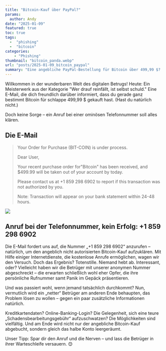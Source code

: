 ```yaml
---
title: "Bitcoin-Kauf über PayPal?"
params:
  author: Andy
date: "2025-01-09"
featured: true
toc: true
tags: 
  -  "phishing"
  -  "bitcoin"
categories:
    - "Phishing"
thumbnail: "bitcoin_panda.webp"
url: "posts/2025-01-09_bitcoin_paypal"
summary: "Eine angebliche PayPal-Bestellung für Bitcoin über 499,99 $? Spoiler: Es ist ein Betrug, der dich mit einem Anruf ärmer machen will – lass dich nicht ködern!"
---
```


Willkommen in der wunderbaren Welt des digitalen Betrugs! Heute: Ein Meisterwerk aus der Kategorie "Wer drauf reinfällt, ist selbst schuld." Eine E-Mail, die dich freundlich darüber informiert, dass du gerade ganz bestimmt Bitcoin für schlappe 499,99 $ gekauft hast. (Hast du natürlich nicht.) 

Doch keine Sorge – ein Anruf bei einer ominösen Telefonnummer soll alles klären.

## Die E-Mail

> Your Order for Purchase (BIT-COIN) is under process.  
>   
> Dear User,  
>   
> Your recent purchase order for"Bitcoin" has been received, and $499.99 will be taken out of your account by today.  
>   
> Please contact us at +1 859 298 6902 to report if this transaction was not authorized by you.  
>   
> Note: Transaction will appear on your bank statement within 24-48 hours.  

![](/posts/2025-01-09_bitcoin_paypal/bitcoin_1.webp)

## Anruf bei der Telefonnummer, kein Erfolg: +1 859 298 6902

Die E-Mail fordert uns auf, die Nummer „+1 859 298 6902“ anzurufen – natürlich, um den angeblich nicht autorisierten Bitcoin-Kauf aufzuklären. Mit Hilfe einiger Internetdienste, die kostenlose Anrufe ermöglichen, wagen wir den Versuch. Doch das Ergebnis? Totenstille. Niemand hebt ab. Interessant, oder? Vielleicht haben wir die Betrüger mit unserer anonymen Nummer abgeschreckt – die erwarten schließlich wohl eher Opfer, die ihre persönliche Rufnummer samt Panik im Gepäck präsentieren.

Und was passiert wohl, wenn jemand tatsächlich durchkommt? Nun, vermutlich wird ein „netter“ Betrüger am anderen Ende behaupten, das Problem lösen zu wollen – gegen ein paar zusätzliche Informationen natürlich. 

Kreditkartendaten? Online-Banking-Login? Die Gelegenheit, sich eine teure „Schadensbearbeitungsgebühr“ aufzuschwatzen? Die Möglichkeiten sind vielfältig. Und am Ende wird nicht nur der angebliche Bitcoin-Kauf abgebucht, sondern gleich das halbe Konto leergeräumt.

Unser Tipp: Spar dir den Anruf und die Nerven – und lass die Betrüger in ihrer Warteschleife versauern. 😊